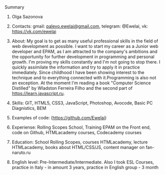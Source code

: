 Summary
1. Olga Sazonova

2. Contacts: gmail: palevo.ewelai@gmail.com, telegram: @Ewelai, vk: https://vk.com/ewelai

3. About: My goal is to get as many useful professional skills in the field of web development as possible. I want to start my career as a Junior web developer and EPAM, as I am attracted to the company's ambitions and the opportunity for further development in programming and personal growth. I'm proving my skills constantly and I'm not going to stop there. I quickly assimilate the information and try to apply it in practice immediately. Since childhood I have been showing interest to the technique and to everything connected with it.Programming is also not an exception. At the moment I'm reading a book "Computer Science Distilled" by Wladston Ferreira Filho and the second part of https://learn.javascript.ru.

4. Skills: GIT, HTML5, CSS3, JavaScript, Photoshop, Avocode, Basic PC Diagnistics, BEM

5. Examples of code: (https://github.com/Ewelai)

6. Experiense: Rolling Scopes School, Training EPAM on the Front end, code on Github, HTMLacademy courses, Codecademy courses

7. Education: School Rolling Scopes, courses HTMLacademy, lecture HTMLacademy, books about HTML/CSS/JS, content manager on fan-naruto.ru

8. English level: Pre-Intermediate/Intermediate. Also I took ESL Courses, practice in Italy - in amount 3 years, practice in English group - 3 month
